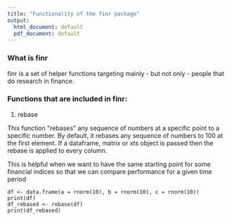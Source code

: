 ```yaml
---
title: "Functionality of the finr package"
output:
  html_document: default
  pdf_document: default
---
```




### What is finr

finr is a set of helper functions targeting mainly - but not only - people that do research in finance.

### Functions that are included in finr:

1. rebase

This function "rebases" any sequence of numbers at a specific point to a specific number. By default, it rebases any sequence of numbers to  100 at the first element. If a dataframe, matrix or xts object is passed then the rebase is applied to every column.

This is helpful when we want to have the same starting point for some financial indices so that we can compare performance for a given time period

```{r}
df <- data.frame(a = rnorm(10), b = rnorm(10), c = rnorm(10))
print(df)
df_rebased <- rebase(df)
print(df_rebased)
```


